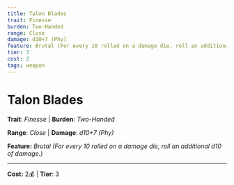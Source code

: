 ```yaml
---
title: Talon Blades
trait: Finesse
burden: Two-Handed
range: Close
damage: d10+7 (Phy)
feature: Brutal (For every 10 rolled on a damage die, roll an additional d10 of damage.)
tier: 3
cost: 2
tags: weapon
---
```

# Talon Blades

**Trait**: _Finesse_ | **Burden**: _Two-Handed_

**Range**: _Close_ | **Damage**: _d10+7 (Phy)_

**Feature:** _Brutal (For every 10 rolled on a damage die, roll an additional d10 of damage.)_

___
**Cost:** 2💰 | **Tier**: 3
